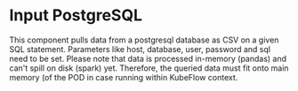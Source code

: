 # Input PostgreSQL
This component pulls data from a postgresql database as CSV on a given SQL statement. Parameters like
host, database, user, password and sql need to be set. Please note that data is processed in-memory (pandas) and can't spill on disk (spark) yet. Therefore, the queried data must fit onto main memory (of the POD in case running within KubeFlow context.
